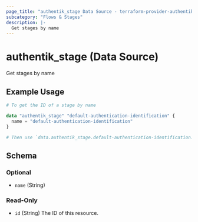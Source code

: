 ```yaml
---
page_title: "authentik_stage Data Source - terraform-provider-authentik"
subcategory: "Flows & Stages"
description: |-
  Get stages by name
---
```


# authentik_stage (Data Source)

Get stages by name

## Example Usage

```terraform
# To get the ID of a stage by name

data "authentik_stage" "default-authentication-identification" {
  name = "default-authentication-identification"
}

# Then use `data.authentik_stage.default-authentication-identification.id`
```

<!-- schema generated by tfplugindocs -->
## Schema

### Optional

- `name` (String)

### Read-Only

- `id` (String) The ID of this resource.


